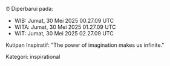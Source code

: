 ⏰ Diperbarui pada:
- WIB: Jumat, 30 Mei 2025 00.27.09 UTC
- WITA: Jumat, 30 Mei 2025 01.27.09 UTC
- WIT: Jumat, 30 Mei 2025 02.27.09 UTC

Kutipan Inspiratif:
"The power of imagination makes us infinite."


Kategori: inspirational

